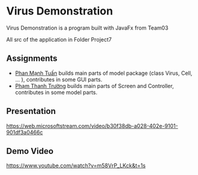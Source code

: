 # Virus Demonstration

Virus Demonstration is a program built with JavaFx from Team03

All src of the application in Folder Project7


## Assignments
- [Phan Mạnh Tuấn](https://github.com/khongtrunght) builds main parts of model package (class Virus, Cell, ... ), contributes in some GUI parts.
- [Phạm Thanh Trường](https://github.com/bluezdot) builds main parts of Screen and Controller, contributes in some model parts.

## Presentation
https://web.microsoftstream.com/video/b30f38db-a028-402e-9101-901df3a0466c

## Demo Video
https://www.youtube.com/watch?v=m58VrP_LKck&t=1s
